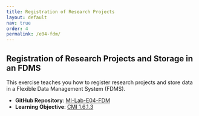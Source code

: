 ```yaml
---
title: Registration of Research Projects 
layout: default
nav: true
order: 4
permalink: /e04-fdm/
---
```


## Registration of Research Projects and Storage in an FDMS

This exercise teaches you how to register research projects and store data in a Flexible Data Management System (FDMS).

- **GitHub Repository**: [MI-Lab-E04-FDM](https://github.com/IMISE/MI-Lab-E04-FDM)  
- **Learning Objective**: [CMI 1.6.1.3](https://hilona.de/index.php/LZ-PIN_40110)